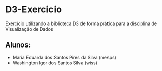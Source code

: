 # D3-Exercicio
Exercício utilizando a biblioteca D3 de forma prática para a disciplina de Visualização de Dados

## Alunos:
* Maria Eduarda dos Santos Pires da Silva (mesps)
* Washington Igor dos Santos Silva (wiss)
